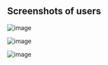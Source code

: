 ## Screenshots of users 

![image](https://user-images.githubusercontent.com/71001536/163974600-53a0e5dc-022c-473e-b238-dd6ddd3ba6df.png)

![image](https://user-images.githubusercontent.com/71001536/163974692-b238ec2d-4ec9-40c4-81a4-63ec8e1c1933.png)

![image](https://user-images.githubusercontent.com/71001536/163975686-12f38398-b484-4dc4-aa8c-d438fbabe44f.png)

